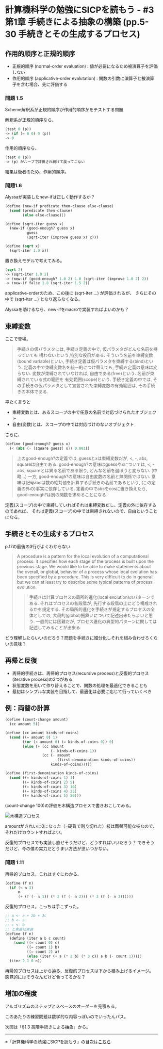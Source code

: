 計算機科学の勉強にSICPを読もう - #3 第1章 手続きによる抽象の構築 (pp.5-30 手続きとその生成するプロセス)
================================

作用的順序と正規的順序
--------------------------------

* 正規的順序 (normal-order evaluation) : 値が必要になるため被演算子を評価しない
* 作用的順序 (applicative-order evalutation) : 関数の引数に演算子と被演算子を含む場合、先に評価する

### 問題 1.5

Scheme解釈系が正規的順序が作用的順序かをテストする問題

解釈系が正規的順序なら、
```scheme
(test 0 (p))
-> (if (= 0 0) 0 (p))
-> 0
```

作用的順序なら、
```scheme
(test 0 (p))
-> (p) がループで評価され続けて戻ってこない
```

結果は後者のため、作用的順序。

### 問題1.6

Alyssaが実装したnew-ifは正しく動作するか？
```scheme
(define (new-if predicate then-clause else-clause)
  (cond (predicate then-clause)
        (else else-clause)))

(define (sqrt-iter guess x)
  (new-if (good-enough? guess x)
          guess
          (sqrt-iter (improve guess x) x)))

(define (sqrt x)
  (sqrt-iter 1.0 x))
```

置き換えモデルで考えてみる。

```scheme
(sqrt 2)
-> (sqrt-iter 1.0 2)
-> (new-if (good-enough? 1.0 2) 1.0 (sqrt-iter (improve 1.0 2) 2))
-> (new-if false 1.0 (sqrt-iter 1.5 2))
```
applicative-orderのため、この後に (sqrt-iter ...) が評価されるが、
さらにその中で (sqrt-iter ...) となり返らなくなる。

Alyssaを助けるなら、new-ifをmacroで実装すればよいのかも？


束縛変数
--------------------------------

ここで登場。

> 手続きの仮パラメタには, 手続き定義の中で, 仮パラメタがどんな名前を持っていても
構わないという,特別な役目がある. そういう名前を束縛変数(bound variable)といい,
手続き定義は仮パラメタを束縛する(bind)という.
定義の中で束縛変数名を統一的につけ替えても, 手続き定義の意味は変らない.
変数が束縛されていなければ, 自由である(free)という.
名前が束縛されている式の範囲を 有効範囲(scope)という.
手続き定義の中では, その手続きの仮パラメタとして宣言された束縛変数の有効範囲は,
その手続きの本体である.


平たく言うと

* 束縛変数とは、あるスコープの中で任意の名前で対応づけられたオブジェクト
* 自由(変数)とは、スコープの中では対応づけのないオブジェクト

さらに、

```scheme
(define (good-enough? guess x)
  (< (abs (- (square guess) x)) 0.001))
```

>上のgood-enough?の定義では, guessとxは束縛変数だが, <, -, abs, squareは自由である.
good-enough?の意味はguessやxについては, <, -, abs, squareとは異る名前である限り,
どんな名前を選ぼうと変らない. (中略...)
一方, good-enough?の意味は自由変数の名前と無関係ではない.
意味は記号absは数の絶対値を計算する手続きの名前であるという,
(この定義の外の)事実に依存している. 定義の中でabsをcosに置き換えたら,
good-enough?は別の関数を求めることになる.


定義(スコープ)の中で束縛していればそれは束縛変数だし、定義の外に依存するのであれば、
それは定義(スコープ)の中では束縛されないので、自由ということになる。


手続きとその生成するプロセス
--------------------------------

p.17の最後の3行がよくわからない

> A procedure is a pattern for the local evolution of a computational process.
It specifies how each stage of the process is built upon the previous stage. We
would like to be able to make statements about the overall, or global, behavior
of a process whose local evolution has been specified by a procedure. This is
very difficult to do in general, but we can at least try to describe some typical
patterns of process evolution.
>> 手続きは計算プロセスの局所的進化(local evolution)のパターンである.
それはプロセスの各段階が, 先行する段階の上にどう構成されるかを規定する.
その局所的進化を手続きが規定するプロセスの全体としての,
大局的(global)振舞いについて記述出来たらよいと思う.
一般的には困難だが, プロセス進化の典型的パターンに関しては記述してみることが出来る


どう理解したらいいのだろう？問題を手続きに細分化しそれを組み合わせろくらいの意味？


再帰と反復
--------------------------------

* 再帰的手続きは、再帰的プロセス(recursive process)と反復的プロセス(iterative process)の2つがある
* 状態変数を用いて作り替えることで、関数の処理を最適化できることも
* 最初はシンプルな実装を目指して、最適化は必要に応じて行っていくべき


例：両替の計算
--------------------------------

```scheme
(define (count-change amount)
  (cc amount 5))

(define (cc amount kinds-of-coins)
  (cond ((= amount 0) 1)
        ((or (< amount 0) (= kinds-of-coins 0)) 0)
        (else (+ (cc amount
                     (- kinds-of-coins 1))
                 (cc (- amount
                        (first-denomination kinds-of-coins))
                     kinds-of-coins)))))

(define (first-denomination kinds-of-coins)
  (cond ((= kinds-of-coins 1) 1)
        ((= kinds-of-coins 2) 5)
        ((= kinds-of-coins 3) 10)
        ((= kinds-of-coins 4) 25)
        ((= kinds-of-coins 5) 50)))
```

(count-change 100)の評価を木構造プロセスで書きおこしてみる。

![木構造プロセス](https://farm4.staticflickr.com/3899/14630123263_78f78f8207_o_d.gif)

amountがきれいに0になった（=硬貨で割り切れた）枝は両替可能な枝なので、
それだけカウントすればよい。

反復的プロセスでも実装し直せそうだけど、どうすればいいだろう？
できそうだけど、今の僕の実力だとうまい方法が思いつかない。


### 問題 1.11

再帰的プロセス。これはすぐにわかる。

```scheme
(define (f n)
  (if (< n 3)
      n
      (+ (f (- n 1)) (* 2 (f (- n 2))) (* 3 (f (- n 3))))))
```

反復的プロセス。こっちは手こずった。

```scheme
;; a <- a + 2b + 3c
;; b <- a
;; c <- b
;; と素直に実装
(define (f n)
  (define (iter a b c count)
    (cond ((= count 0) c)
          ((= count 1) b)
          ((= count 2) a)
          (else (iter (+ a (* 2 b) (* 3 c)) a b (- count 1)))))
  (iter 2 1 0 n))
```

再帰的プロセスは上から辿る、反復的プロセスは下から積み上げるイメージ。
感覚的にはそうなんだけど合ってるかな？


増加の程度
--------------------------------

アルゴリズムのステップとスペースのオーダーを見積もる。

このあたりの練習問題は数学的な内容っぽいのでいったんパス。


次回は「§1.3 高階手続きによる抽象」から。


--------------------------------

※「計算機科学の勉強にSICPを読もう」の目次は[こちら](./index.md)
